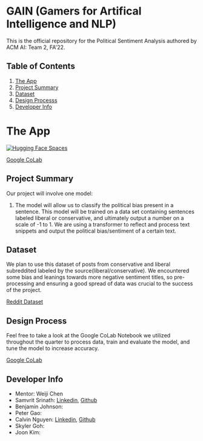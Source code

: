 # GAIN (Gamers for Artifical Intelligence and NLP)
This is the official repository for the Political Sentiment Analysis authored by ACM AI: Team 2, FA'22. 
## Table of Contents
1. [The App](https://huggingface.co/spaces/joonkim/bert-political-sentiment-analysis)
2. [Project Summary](https://github.com/acmucsd-projects/fa22-ai-team-2/blob/main/README.md/#project-summary)
3. [Dataset](https://github.com/acmucsd-projects/fa22-ai-team-2/blob/main/README.md/#dataset)
4. [Design Processs](https://github.com/acmucsd-projects/fa22-ai-team-2/blob/main/README.md/#design-process)
5. [Developer Info](https://github.com/acmucsd-projects/fa22-ai-team-2/blob/main/README.md/#developer-info)

# The App
[![Hugging Face Spaces](https://img.shields.io/badge/%F0%9F%A4%97%20Hugging%20Face-Spaces-blue)](https://huggingface.co/spaces/joonkim/bert-political-sentiment-analysis)

[Google CoLab](https://colab.research.google.com/drive/1zfL2UtCyJnwAMzqeAAvfTigUU6rVxCca?usp=sharing)


## Project Summary

Our project will involve one model:
1. The model will allow us to classify the political bias present in a sentence. This model will be trained on a data set containing sentences labeled liberal or conservative, and ultimately output a number on a scale of -1 to 1. We are using a transformer to reflect and process text snippets and output the political bias/sentiment of a certain text. 

## Dataset
We plan to use this dataset of posts from conservative and liberal subreddited labeled by the source(liberal/conservative). We encountered some bias and leanings towards more negative sentiment titles, so  pre-processing and ensuring a good spread of data was crucial to the success of the project.

[Reddit Dataset](https://www.kaggle.com/datasets/neelgajare/liberals-vs-conservatives-on-reddit-13000-posts?resource=download)

## Design Process
Feel free to take a look at the Google CoLab Notebook we utilized throughout the quarter to process data, train and evaluate the model, and tune the model to increase accuracy. 

[Google CoLab](https://colab.research.google.com/drive/1zfL2UtCyJnwAMzqeAAvfTigUU6rVxCca?usp=sharing)

## Developer Info
- Mentor: Weiji Chen
- Samvrit Srinath: [Linkedin](https://www.linkedin.com/in/samvrit-srinath/), [Github](https://github.com/SamvritSrinath)
- Benjamin Johnson: 
- Peter Gao: 
- Calvin Nguyen: [Linkedin](https://www.linkedin.com/in/calvin-nguyen-1089b51a1/), [Github](https://github.com/Neniflight)
- Skyler Goh: 
- Joon Kim: 
